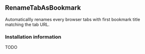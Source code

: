 ## RenameTabAsBookmark

Automaticallly renames every browser tabs with first bookmark title matching the tab URL.

### Installation information

TODO
